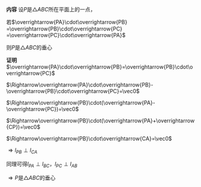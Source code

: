 **内容**
设$P$是$\triangle ABC$所在平面上的一点，

若$\overrightarrow{PA}\cdot\overrightarrow{PB}
=\overrightarrow{PB}\cdot\overrightarrow{PC}
=\overrightarrow{PC}\cdot\overrightarrow{PA}$

则$P$是$\triangle ABC$的垂心

**证明**
$\overrightarrow{PA}\cdot\overrightarrow{PB}=\overrightarrow{PB}\cdot\overrightarrow{PC}$

$\Rightarrow\overrightarrow{PA}\cdot\overrightarrow{PB}-\overrightarrow{PB}\cdot\overrightarrow{PC}=\vec0$

$\Rightarrow\overrightarrow{PB}\cdot(\overrightarrow{PA}-\overrightarrow{PC})=\vec0$

$\Rightarrow\overrightarrow{PB}\cdot(\overrightarrow{PA}+\overrightarrow{CP})=\vec0$

$\Rightarrow\overrightarrow{PB}\cdot\overrightarrow{CA}=\vec0$

$\Rightarrow l_{PB}\perp l_{CA}$

同理可得$l_{PA}\perp l_{BC}$，$l_{PC}\perp l_{AB}$

$\Rightarrow P$是$\triangle ABC$的垂心
